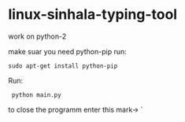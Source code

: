 # linux-sinhala-typing-tool
work on python-2

make suar you need python-pip 
    run:
    
    sudo apt-get install python-pip

Run: 

     python main.py

to close the programm enter this mark-> ` 
